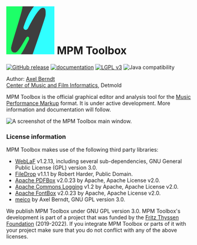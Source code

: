 # ![](https://github.com/axelberndt/MPM-Toolbox/blob/master/src/resources/icons/icon5-2.png) MPM Toolbox

[![GitHub release](https://img.shields.io/github/v/release/axelberndt/MPM-Toolbox?include_prereleases)](https://github.com/axelberndt/MPM-Toolbox/releases/latest)
[![documentation](https://img.shields.io/badge/doc-JavaDoc-green.svg)](http://cemfi.github.io/meico/)
[![LGPL v3](https://img.shields.io/github/license/cemfi/meico.svg)](https://github.com/cemfi/meico/blob/master/LICENSE)
![Java compatibility](https://img.shields.io/badge/Java-1.8--10-blue)

Author: [Axel Berndt](https://github.com/axelberndt) <br>
[Center of Music and Film Informatics](http://www.cemfi.de/), Detmold

MPM Toolbox is the official graphical editor and analysis tool for the [Music Performance Markup](https://github.com/axelberndt/MPM) format. It is under active development. More information and documentation will follow.

![A screenshot of the MPM Toolbox main window.](https://github.com/axelberndt/MPM-Toolbox/blob/master/figures/screenshot01.png)

### License information

MPM Toolbox makes use of the following third party libraries:
- [WebLaF](https://github.com/mgarin/weblaf) v1.2.13, including several sub-dependencies, GNU General Public License (GPL) version 3.0.
- [FileDrop](http://kim25.wwwdns.kim.uni-konstanz.de/vanted/javadoc/net/iharder/dnd/FileDrop.html) v1.1.1 by Robert Harder, Public Domain.
- [Apache PDFBox](https://pdfbox.apache.org/) v2.0.23 by Apache, Apache License v2.0.
- [Apache Commons Logging](http://commons.apache.org/proper/commons-logging/) v1.2 by Apache, Apache License v2.0.
- [Apache FontBox](https://pdfbox.apache.org/) v2.0.23 by Apache, Apache License v2.0.
- [meico](https://github.com/cemfi/meico) by Axel Berndt, GNU GPL version 3.0.

We publish MPM Toolbox under GNU GPL version 3.0. MPM Toolbox's development is part of a project that was funded by the [Fritz Thyssen Foundation](https://www.fritz-thyssen-stiftung.de/en/) (2019-2022). If you integrate MPM Toolbox or parts of it with your project make sure that you do not conflict with any of the above licenses.
